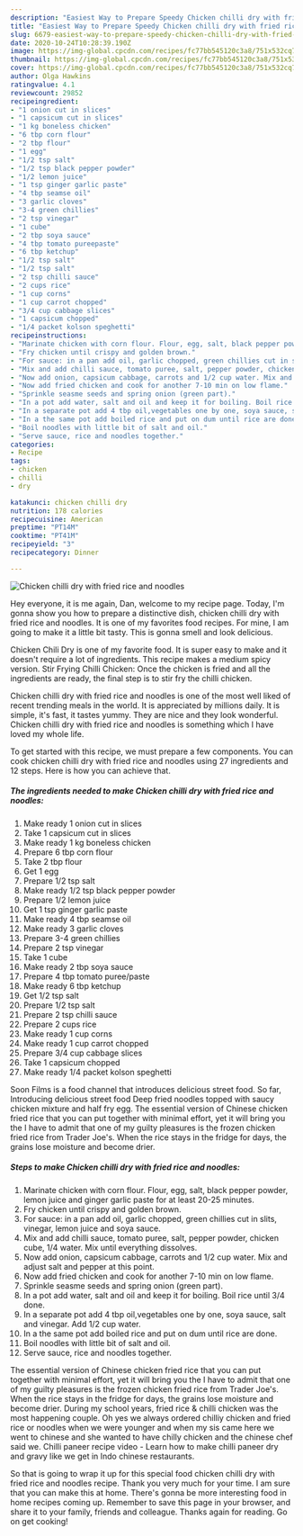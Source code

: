 ```yaml
---
description: "Easiest Way to Prepare Speedy Chicken chilli dry with fried rice and noodles"
title: "Easiest Way to Prepare Speedy Chicken chilli dry with fried rice and noodles"
slug: 6679-easiest-way-to-prepare-speedy-chicken-chilli-dry-with-fried-rice-and-noodles
date: 2020-10-24T10:28:39.190Z
image: https://img-global.cpcdn.com/recipes/fc77bb545120c3a8/751x532cq70/chicken-chilli-dry-with-fried-rice-and-noodles-recipe-main-photo.jpg
thumbnail: https://img-global.cpcdn.com/recipes/fc77bb545120c3a8/751x532cq70/chicken-chilli-dry-with-fried-rice-and-noodles-recipe-main-photo.jpg
cover: https://img-global.cpcdn.com/recipes/fc77bb545120c3a8/751x532cq70/chicken-chilli-dry-with-fried-rice-and-noodles-recipe-main-photo.jpg
author: Olga Hawkins
ratingvalue: 4.1
reviewcount: 29852
recipeingredient:
- "1 onion cut in slices"
- "1 capsicum cut in slices"
- "1 kg boneless chicken"
- "6 tbp corn flour"
- "2 tbp flour"
- "1 egg"
- "1/2 tsp salt"
- "1/2 tsp black pepper powder"
- "1/2 lemon juice"
- "1 tsp ginger garlic paste"
- "4 tbp seamse oil"
- "3 garlic cloves"
- "3-4 green chillies"
- "2 tsp vinegar"
- "1 cube"
- "2 tbp soya sauce"
- "4 tbp tomato pureepaste"
- "6 tbp ketchup"
- "1/2 tsp salt"
- "1/2 tsp salt"
- "2 tsp chilli sauce"
- "2 cups rice"
- "1 cup corns"
- "1 cup carrot chopped"
- "3/4 cup cabbage slices"
- "1 capsicum chopped"
- "1/4 packet kolson speghetti"
recipeinstructions:
- "Marinate chicken with corn flour. Flour, egg, salt, black pepper powder, lemon juice and ginger garlic paste for at least 20-25 minutes."
- "Fry chicken until crispy and golden brown."
- "For sauce: in a pan add oil, garlic chopped, green chillies cut in slits, vinegar, lemon juice and soya sauce."
- "Mix and add chilli sauce, tomato puree, salt, pepper powder, chicken cube, 1/4 water. Mix until everything dissolves."
- "Now add onion, capsicum cabbage, carrots and 1/2 cup water. Mix and adjust salt and pepper at this point."
- "Now add fried chicken and cook for another 7-10 min on low flame."
- "Sprinkle seasme seeds and spring onion (green part)."
- "In a pot add water, salt and oil and keep it for boiling. Boil rice until 3/4 done."
- "In a separate pot add 4 tbp oil,vegetables one by one, soya sauce, salt and vinegar. Add 1/2 cup water."
- "In a the same pot add boiled rice and put on dum until rice are done."
- "Boil noodles with little bit of salt and oil."
- "Serve sauce, rice and noodles together."
categories:
- Recipe
tags:
- chicken
- chilli
- dry

katakunci: chicken chilli dry 
nutrition: 178 calories
recipecuisine: American
preptime: "PT14M"
cooktime: "PT41M"
recipeyield: "3"
recipecategory: Dinner

---
```



![Chicken chilli dry with fried rice and noodles](https://img-global.cpcdn.com/recipes/fc77bb545120c3a8/751x532cq70/chicken-chilli-dry-with-fried-rice-and-noodles-recipe-main-photo.jpg)

Hey everyone, it is me again, Dan, welcome to my recipe page. Today, I'm gonna show you how to prepare a distinctive dish, chicken chilli dry with fried rice and noodles. It is one of my favorites food recipes. For mine, I am going to make it a little bit tasty. This is gonna smell and look delicious.

Chicken Chili Dry is one of my favorite food. It is super easy to make and it doesn&#39;t require a lot of ingredients. This recipe makes a medium spicy version. Stir Frying Chilli Chicken: Once the chicken is fried and all the ingredients are ready, the final step is to stir fry the chilli chicken.

Chicken chilli dry with fried rice and noodles is one of the most well liked of recent trending meals in the world. It is appreciated by millions daily. It is simple, it's fast, it tastes yummy. They are nice and they look wonderful. Chicken chilli dry with fried rice and noodles is something which I have loved my whole life.


To get started with this recipe, we must prepare a few components. You can cook chicken chilli dry with fried rice and noodles using 27 ingredients and 12 steps. Here is how you can achieve that.

<!--inarticleads1-->

##### The ingredients needed to make Chicken chilli dry with fried rice and noodles:

1. Make ready 1 onion cut in slices
1. Take 1 capsicum cut in slices
1. Make ready 1 kg boneless chicken
1. Prepare 6 tbp corn flour
1. Take 2 tbp flour
1. Get 1 egg
1. Prepare 1/2 tsp salt
1. Make ready 1/2 tsp black pepper powder
1. Prepare 1/2 lemon juice
1. Get 1 tsp ginger garlic paste
1. Make ready 4 tbp seamse oil
1. Make ready 3 garlic cloves
1. Prepare 3-4 green chillies
1. Prepare 2 tsp vinegar
1. Take 1 cube
1. Make ready 2 tbp soya sauce
1. Prepare 4 tbp tomato puree/paste
1. Make ready 6 tbp ketchup
1. Get 1/2 tsp salt
1. Prepare 1/2 tsp salt
1. Prepare 2 tsp chilli sauce
1. Prepare 2 cups rice
1. Make ready 1 cup corns
1. Make ready 1 cup carrot chopped
1. Prepare 3/4 cup cabbage slices
1. Take 1 capsicum chopped
1. Make ready 1/4 packet kolson speghetti


Soon Films is a food channel that introduces delicious street food. So far, Introducing delicious street food Deep fried noodles topped with saucy chicken mixture and half fry egg. The essential version of Chinese chicken fried rice that you can put together with minimal effort, yet it will bring you the I have to admit that one of my guilty pleasures is the frozen chicken fried rice from Trader Joe&#39;s. When the rice stays in the fridge for days, the grains lose moisture and become drier. 

<!--inarticleads2-->

##### Steps to make Chicken chilli dry with fried rice and noodles:

1. Marinate chicken with corn flour. Flour, egg, salt, black pepper powder, lemon juice and ginger garlic paste for at least 20-25 minutes.
1. Fry chicken until crispy and golden brown.
1. For sauce: in a pan add oil, garlic chopped, green chillies cut in slits, vinegar, lemon juice and soya sauce.
1. Mix and add chilli sauce, tomato puree, salt, pepper powder, chicken cube, 1/4 water. Mix until everything dissolves.
1. Now add onion, capsicum cabbage, carrots and 1/2 cup water. Mix and adjust salt and pepper at this point.
1. Now add fried chicken and cook for another 7-10 min on low flame.
1. Sprinkle seasme seeds and spring onion (green part).
1. In a pot add water, salt and oil and keep it for boiling. Boil rice until 3/4 done.
1. In a separate pot add 4 tbp oil,vegetables one by one, soya sauce, salt and vinegar. Add 1/2 cup water.
1. In a the same pot add boiled rice and put on dum until rice are done.
1. Boil noodles with little bit of salt and oil.
1. Serve sauce, rice and noodles together.


The essential version of Chinese chicken fried rice that you can put together with minimal effort, yet it will bring you the I have to admit that one of my guilty pleasures is the frozen chicken fried rice from Trader Joe&#39;s. When the rice stays in the fridge for days, the grains lose moisture and become drier. During my school years, fried rice &amp; chilli chicken was the most happening couple. Oh yes we always ordered chilliy chicken and fried rice or noodles when we were younger and when my sis came here we went to chinese and she wanted to have chilly chicken and the chinese chef said we. Chilli paneer recipe video - Learn how to make chilli paneer dry and gravy like we get in Indo chinese restaurants. 

So that is going to wrap it up for this special food chicken chilli dry with fried rice and noodles recipe. Thank you very much for your time. I am sure that you can make this at home. There's gonna be more interesting food in home recipes coming up. Remember to save this page in your browser, and share it to your family, friends and colleague. Thanks again for reading. Go on get cooking!
